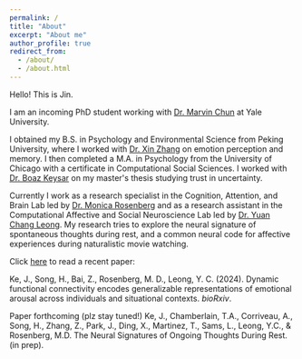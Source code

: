 ```yaml
---
permalink: /
title: "About"
excerpt: "About me"
author_profile: true
redirect_from: 
  - /about/
  - /about.html
---
```



Hello! This is Jin.

I am an incoming PhD student working with [Dr. Marvin Chun](https://www.marvinchun.com/) at Yale University.

I obtained my B.S. in Psychology and Environmental Science from Peking University, where I worked with [Dr. Xin Zhang](https://www.psy.pku.edu.cn/szdw/qzjy/fjs/zx/index.htm) on emotion perception and memory. I then completed a M.A. in Psychology from the University of Chicago with a certificate in Computational Social Sciences. I worked with [Dr. Boaz Keysar](https://mdl.uchicago.edu/) on my master's thesis studying trust in uncertainty.

Currently I work as a research specialist in the Cognition, Attention, and Brain Lab led by [Dr. Monica Rosenberg](https://cablab.uchicago.edu/) and as a research assistant in the Computational Affective and Social Neuroscience Lab led by [Dr. Yuan Chang Leong](https://mcnlab.uchicago.edu/). My research tries to explore the neural signature of spontaneous thoughts during rest, and a common neural code for affective experiences during naturalistic movie watching.

Click [here](https://www.biorxiv.org/content/10.1101/2023.11.14.566767v1) to read a recent paper:

Ke, J., Song, H., Bai, Z., Rosenberg, M. D., Leong, Y. C. (2024). Dynamic functional connectivity encodes generalizable representations of emotional arousal across individuals and situational contexts. _bioRxiv_.

Paper forthcoming (plz stay tuned!)
Ke, J., Chamberlain, T.A., Corriveau, A., Song, H., Zhang, Z., Park, J., Ding, X., Martinez, T., Sams, L., Leong, Y.C., & Rosenberg, M.D. The Neural Signatures of Ongoing Thoughts During Rest. (in prep).
